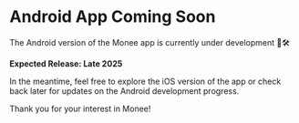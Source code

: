# Android App Coming Soon

The Android version of the Monee app is currently under development 🙂🛠️

**Expected Release: Late 2025**

In the meantime, feel free to explore the iOS version of the app or check back later for updates on the Android development progress.

Thank you for your interest in Monee!